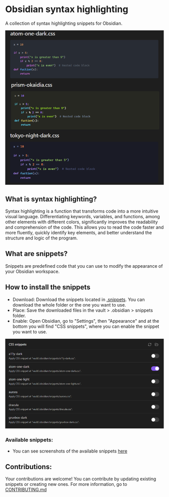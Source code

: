 # Obsidian syntax highlighting

A collection of syntax highlighting snippets for Obsidian.

![Syntax Highlighting screenshot](src/syntax-highlighting.png)

## What is syntax highlighting?

Syntax highlighting is a function that transforms code into a more intuitive visual language. Differentiating keywords, variables, and functions, among other elements with different colors, significantly improves the readability and comprehension of the code. This allows you to read the code faster and more fluently, quickly identify key elements, and better understand the structure and logic of the program.

## What are snippets?

Snippets are predefined code that you can use to modify the appearance of your Obsidian workspace.

## How to install the snippets

- Download: Download the snippets located in [.snippets](/snippets). You can download the whole folder or the one you want to use.
- Place: Save the downloaded files in the vault > .obsidian > snippets folder.
- Enable: Open Obsidian, go to "Settings", then "Appearance" and at the bottom you will find "CSS snippets", where you can enable the snippet you want to use.

![Enable the snippet](src/snippets.png)

### Available snippets:
- You can see screenshots of the available snippets [here](src/screenshots)

## Contributions:

Your contributions are welcome! You can contribute by updating existing snippets or creating new ones. For more information, go to [CONTRIBUTING.md](CONTRIBUTING.md)